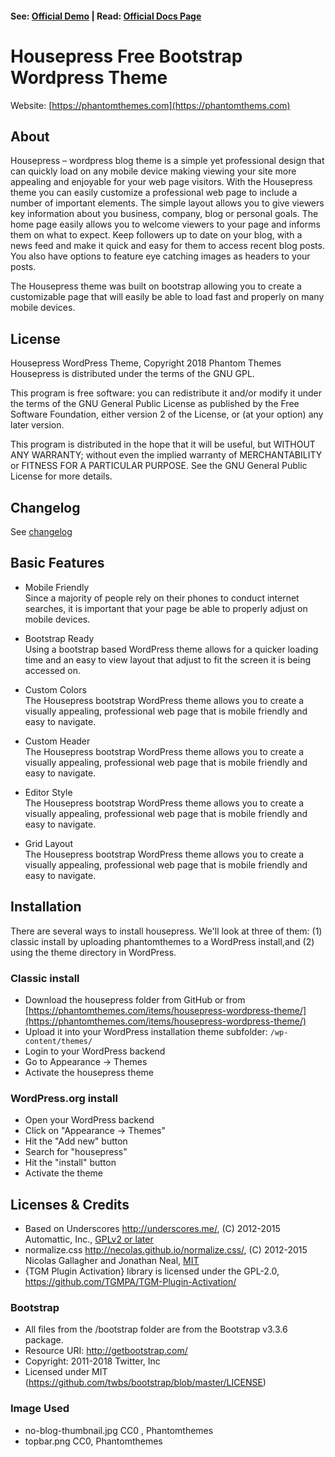 #### See: [Official Demo](https://phantomthemes.com/view?theme=HousePress) | Read: [Official Docs Page](https://phantomthemes.com/house-press-doc/)

# Housepress Free Bootstrap Wordpress Theme 

Website: [https://phantomthemes.com](https://phantomthems.com)

## About

Housepress – wordpress blog theme is a simple yet professional design that can quickly load on any mobile device making viewing your site more appealing and enjoyable for your web page visitors. With the Housepress theme you can easily customize a professional web page to include a number of important elements. The simple layout allows you to give viewers key information about you business, company, blog or personal goals. The home page easily allows you to welcome viewers to your page and informs them on what to expect. Keep followers up to date on your blog, with a news feed and make it quick and easy for them to access recent blog posts. You also have options to feature eye catching images as headers to your posts.

The Housepress theme was built on bootstrap allowing you to create a customizable page that will easily be able to load fast and properly on many mobile devices.

## License

Housepress WordPress Theme, Copyright 2018 Phantom Themes
Housepress is distributed under the terms of the GNU GPL.

This program is free software: you can redistribute it and/or modify
it under the terms of the GNU General Public License as published by
the Free Software Foundation, either version 2 of the License, or
(at your option) any later version.

This program is distributed in the hope that it will be useful,
but WITHOUT ANY WARRANTY; without even the implied warranty of
MERCHANTABILITY or FITNESS FOR A PARTICULAR PURPOSE. See the
GNU General Public License for more details.

## Changelog
See [changelog](CHANGELOG.md)

## Basic Features

-  Mobile Friendly  
Since a majority of people rely on their phones to conduct internet searches, it is important that your page be able to properly adjust on mobile devices.

- Bootstrap Ready  
Using a bootstrap based WordPress theme allows for a quicker loading time and an easy to view layout that adjust to fit the screen it is being accessed on.

- Custom Colors  
The Housepress bootstrap WordPress theme allows you to create a visually appealing, professional web page that is mobile friendly and easy to navigate.

- Custom Header  
The Housepress bootstrap WordPress theme allows you to create a visually appealing, professional web page that is mobile friendly and easy to navigate.

- Editor Style  
The Housepress bootstrap WordPress theme allows you to create a visually appealing, professional web page that is mobile friendly and easy to navigate.

- Grid Layout  
The Housepress bootstrap WordPress theme allows you to create a visually appealing, professional web page that is mobile friendly and easy to navigate.

## Installation
There are several ways to install housepress. We'll look at three of them: (1) classic install by uploading phantomthemes to a WordPress install,and (2) using the theme directory in WordPress. 

### Classic install
- Download the housepress folder from GitHub or from [https://phantomthemes.com/items/housepress-wordpress-theme/](https://phantomthemes.com/items/housepress-wordpress-theme/)
- Upload it into your WordPress installation theme subfolder: `/wp-content/themes/`
- Login to your WordPress backend
- Go to Appearance → Themes
- Activate the housepress theme


### WordPress.org install
- Open your WordPress backend
- Click on "Appearance -> Themes"
- Hit the "Add new" button
- Search for "housepress"
- Hit the "install" button
- Activate the theme

## Licenses & Credits

- Based on Underscores http://underscores.me/, (C) 2012-2015 Automattic, Inc., [GPLv2 or later](https://www.gnu.org/licenses/gpl-2.0.html)
- normalize.css http://necolas.github.io/normalize.css/, (C) 2012-2015 Nicolas Gallagher and Jonathan Neal, [MIT](http://opensource.org/licenses/MIT)
- {TGM Plugin Activation} library is licensed under the GPL-2.0, https://github.com/TGMPA/TGM-Plugin-Activation/

### Bootstrap

- All files from the /bootstrap folder are from the Bootstrap v3.3.6 package.
- Resource URI: http://getbootstrap.com/
- Copyright: 2011-2018 Twitter, Inc
- Licensed under MIT (https://github.com/twbs/bootstrap/blob/master/LICENSE)

### Image Used
- no-blog-thumbnail.jpg CC0 , Phantomthemes
- topbar.png CC0, Phantomthemes

